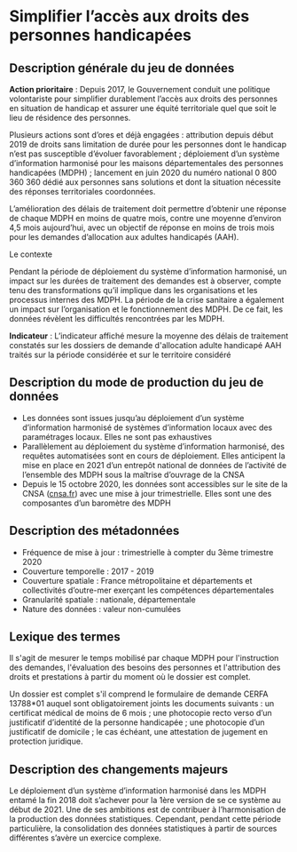# Simplifier l’accès aux droits des personnes handicapées
## Description générale du jeu de données 
**Action prioritaire** : Depuis 2017, le Gouvernement conduit une politique volontariste pour simplifier durablement l’accès aux droits des personnes en situation de handicap et assurer une équité territoriale quel que soit le lieu de résidence des personnes.

Plusieurs actions sont d’ores et déjà engagées : attribution depuis début 2019 de droits sans limitation de durée pour les personnes dont le handicap n’est pas susceptible d’évoluer favorablement ; déploiement d’un système d’information harmonisé pour les maisons départementales des personnes handicapées (MDPH) ; lancement en juin 2020 du numéro national 0 800 360 360 dédié aux personnes sans solutions et dont la situation nécessite des réponses territoriales coordonnées.

L’amélioration des délais de traitement doit permettre d’obtenir une réponse de chaque MDPH en moins de quatre mois, contre une moyenne d’environ 4,5 mois aujourd’hui, avec un objectif de réponse en moins de trois mois pour les demandes d’allocation aux adultes handicapés (AAH).

Le contexte 

Pendant la période de déploiement du système d’information harmonisé, un impact sur les durées de traitement des demandes est à observer, compte tenu des transformations qu’il implique dans les organisations et les processus internes des MDPH. La période de la crise sanitaire a également un impact sur l’organisation et le fonctionnement des MDPH. De ce fait, les données révèlent les difficultés rencontrées par les MDPH.

**Indicateur** : L’indicateur affiché mesure la moyenne des délais de traitement constatés sur les dossiers de demande d'allocation adulte handicapé AAH traités sur la période considérée et sur le territoire considéré

## Description du mode de production du jeu de données 
-	Les données sont issues jusqu’au déploiement d’un système d’information harmonisé de systèmes d’information locaux avec des paramétrages locaux. Elles ne sont pas exhaustives
-	Parallèlement au déploiement du système d’information harmonisé, des requêtes automatisées sont en cours de déploiement. Elles anticipent la mise en place en 2021 d’un entrepôt national de données de l’activité de l’ensemble des MDPH sous la maîtrise d’ouvrage de la CNSA
-	Depuis le 15 octobre 2020, les données sont accessibles sur le site de la CNSA ([cnsa.fr](https://www.cnsa.fr/)) avec une mise à jour trimestrielle. Elles sont une des composantes d’un baromètre des MDPH

## Description des métadonnées 
-	Fréquence de mise à jour :  trimestrielle à compter du 3ème trimestre 2020 
-	Couverture temporelle :  2017 - 2019
-	Couverture spatiale :  France métropolitaine et départements et collectivités d’outre-mer exerçant les compétences départementales
-	Granularité spatiale : nationale, départementale
-	Nature des données : valeur non-cumulées 

## Lexique des termes 
Il s'agit de mesurer le temps mobilisé par chaque MDPH pour l'instruction des demandes, l'évaluation des besoins des personnes et l'attribution des droits et prestations à partir du moment où le dossier est complet.

Un dossier est complet s'il comprend le formulaire de demande CERFA 13788*01 auquel sont obligatoirement joints les documents suivants : un certificat médical de moins de 6 mois ; une photocopie recto verso d’un justificatif d’identité de la personne handicapée ; une photocopie d’un justificatif de domicile ; le cas échéant, une attestation de jugement en protection juridique.

## Description des changements majeurs 
Le déploiement d’un système d’information harmonisé dans les MDPH entamé la fin 2018 doit s’achever pour la 1ère version de se ce système au début de 2021. Une de ses ambitions est de contribuer à l’harmonisation de la production des données statistiques. Cependant, pendant cette période particulière, la consolidation des données statistiques à partir de sources différentes s’avère un exercice complexe.